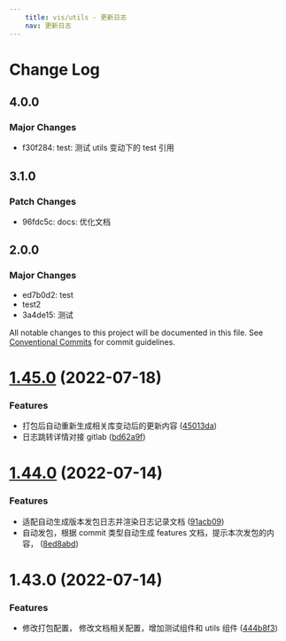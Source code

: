 ```yaml
---
    title: vis/utils - 更新日志
    nav: 更新日志
---
```


# Change Log

## 4.0.0

### Major Changes

- f30f284: test: 测试 utils 变动下的 test 引用

## 3.1.0

### Patch Changes

- 96fdc5c: docs: 优化文档

## 2.0.0

### Major Changes

- ed7b0d2: test
- test2
- 3a4de15: 测试

All notable changes to this project will be documented in this file. See [Conventional Commits](https://conventionalcommits.org) for commit guidelines.

# [1.45.0](http://xxx.xxx.xxx.xx/ssa-vis/vis-components/Index/compare/@vis/utils@1.44.0...@vis/utils@1.45.0) (2022-07-18)

### Features

- 打包后自动重新生成相关库变动后的更新内容 ([45013da](http://xxx.xxx.xxx.xx/ssa-vis/vis-components/Index/commits/45013da8d06b8804fd806c09c6f8530989663e29))
- 日志跳转详情对接 gitlab ([bd62a9f](http://xxx.xxx.xxx.xx/ssa-vis/vis-components/Index/commits/bd62a9f6fba5b5aab7704236c06a3663ae84e16a))

# [1.44.0](https://github.com/ant-design/pro-components/compare/@vis/utils@1.43.0...@vis/utils@1.44.0) (2022-07-14)

### Features

- 适配自动生成版本发包日志并渲染日志记录文档 ([91acb09](https://github.com/ant-design/pro-components/commit/91acb09cf81c19dc3aed5eaac666c6fa8ec879e9))
- 自动发包，根据 commit 类型自动生成 features 文档，提示本次发包的内容， ([8ed8abd](https://github.com/ant-design/pro-components/commit/8ed8abd8cb589b233fb601939e31f46fd8367ed5))

# 1.43.0 (2022-07-14)

### Features

- 修改打包配置， 修改文档相关配置，增加测试组件和 utils 组件 ([444b8f3](https://github.com/ant-design/pro-components/commit/444b8f34295bd35dac4c1b86de7d4b629e4279c8))
